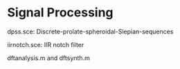 # Signal Processing
dpss.sce: Discrete-prolate-spheroidal-Slepian-sequences

iirnotch.sce: IIR notch filter

dftanalysis.m and dftsynth.m
